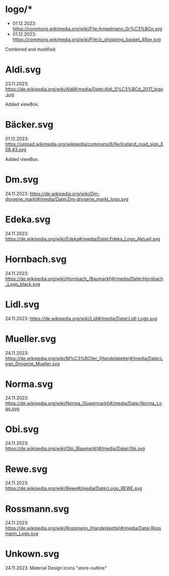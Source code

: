 # logo/*

- 01.12.2023: https://commons.wikimedia.org/wiki/File:Ampelmann_Gr%C3%BCn.svg
- 01.12.2023: https://commons.wikimedia.org/wiki/File:Ic_shopping_basket_48px.svg

Combined and modified.

# Aldi.svg

23.11.2023: https://de.wikipedia.org/wiki/Aldi#/media/Datei:Aldi_S%C3%BCd_2017_logo.svg

Added viewBox.

# Bäcker.svg

01.12.2023: https://upload.wikimedia.org/wikipedia/commons/6/6e/Iceland_road_sign_E08.43.svg

Added viewBox.

# Dm.svg

24.11.2023: https://de.wikipedia.org/wiki/Dm-drogerie_markt#/media/Datei:Dm-drogerie_markt_logo.svg

# Edeka.svg

24.11.2023: https://de.wikipedia.org/wiki/Edeka#/media/Datei:Edeka_Logo_Aktuell.svg

# Hornbach.svg

24.11.2023: https://de.wikipedia.org/wiki/Hornbach_(Baumarkt)#/media/Datei:Hornbach_Logo_black.svg

# Lidl.svg

24.11.2023: https://de.wikipedia.org/wiki/Lidl#/media/Datei:Lidl-Logo.svg

# Mueller.svg

24.11.2023: https://de.wikipedia.org/wiki/M%C3%BCller_(Handelskette)#/media/Datei:Logo_Drogerie_Mueller.svg

# Norma.svg

24.11.2023: https://de.wikipedia.org/wiki/Norma_(Supermarkt)#/media/Datei:Norma_Logo.svg

# Obi.svg

24.11.2023: https://de.wikipedia.org/wiki/Obi_(Baumarkt)#/media/Datei:Obi.svg

# Rewe.svg

24.11.2023: https://de.wikipedia.org/wiki/Rewe#/media/Datei:Logo_REWE.svg

# Rossmann.svg

24.11.2023: https://de.wikipedia.org/wiki/Rossmann_(Handelskette)#/media/Datei:Rossmann_Logo.svg

# Unkown.svg

24.11.2023: Material Design Icons "store-outline"
